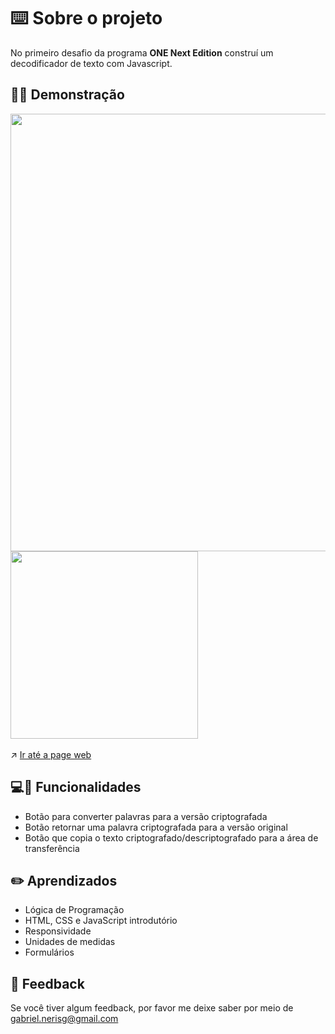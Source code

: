 # ⌨️ Sobre o projeto 

No primeiro desafio da programa <strong>ONE Next Edition</strong>  construí um decodificador de texto com Javascript.


## 🧑‍💻 Demonstração

<div> <img src="https://user-images.githubusercontent.com/87450820/184703493-e9ace28b-436c-4e5d-a049-1706075d6bb8.png" width="700px" /> </div>
<div> <img src="https://user-images.githubusercontent.com/87450820/184703546-8044a45e-f0ee-408f-b9c8-40f08bb4a1e9.png"  height="300px" /> </div>
<br>
↗️ <a href="https://gabriel-neriss.github.io/message-decoder/">Ir até a page web </a> 
<br>

## 💻📲 Funcionalidades

 - Botão para converter palavras para a versão criptografada
 - Botão retornar uma palavra criptografada para a versão original
 - Botão que copia o texto criptografado/descriptografado para a área de transferência

## ✏️ Aprendizados

- Lógica de Programação
- HTML, CSS e JavaScript introdutório
- Responsividade
- Unidades de medidas
- Formulários

## 👀 Feedback

Se você tiver algum feedback, por favor me deixe saber por meio de gabriel.nerisg@gmail.com
